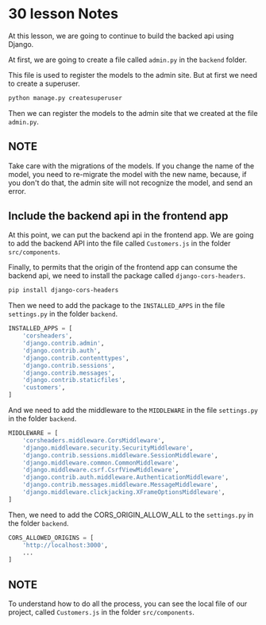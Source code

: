 # 30 lesson Notes

At this lesson, we are going to continue to build the backed api using Django.

At first, we are going to create a file called `admin.py` in the `backend` folder.

This file is used to register the models to the admin site. But at first we need to create a superuser.

```bash
python manage.py createsuperuser
```

Then we can register the models to the admin site that we created at the file `admin.py`.

## **NOTE**

Take care with the migrations of the models. If you change the name of the model, you need to re-migrate the model with the new name, because, if you don't do that, the admin site will not recognize the model, and send an error.

## Include the backend api in the frontend app

At this point, we can put the backend api in the frontend app. We are going to add the backend API into the file called `Customers.js` in the folder `src/components`.

Finally, to permits that the origin of the frontend app can consume the backend api, we need to install the package called `django-cors-headers`.

```bash
pip install django-cors-headers
```

Then we need to add the package to the `INSTALLED_APPS` in the file `settings.py` in the folder `backend`.

```python
INSTALLED_APPS = [
    'corsheaders',
    'django.contrib.admin',
    'django.contrib.auth',
    'django.contrib.contenttypes',
    'django.contrib.sessions',
    'django.contrib.messages',
    'django.contrib.staticfiles',
    'customers',
]
```

And we need to add the middleware to the `MIDDLEWARE` in the file `settings.py` in the folder `backend`.

```python
MIDDLEWARE = [
    'corsheaders.middleware.CorsMiddleware',
    'django.middleware.security.SecurityMiddleware',
    'django.contrib.sessions.middleware.SessionMiddleware',
    'django.middleware.common.CommonMiddleware',
    'django.middleware.csrf.CsrfViewMiddleware',
    'django.contrib.auth.middleware.AuthenticationMiddleware',
    'django.contrib.messages.middleware.MessageMiddleware',
    'django.middleware.clickjacking.XFrameOptionsMiddleware',
]
```

Then, we need to add the CORS_ORIGIN_ALLOW_ALL to the `settings.py` in the folder `backend`.

```python
CORS_ALLOWED_ORIGINS = [
    'http://localhost:3000',
    ...
]
```

## **NOTE**

To understand how to do all the process, you can see the local file of our project, called `Customers.js` in the folder `src/components`.
